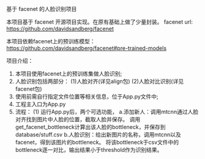 基于 facenet 的人脸识别项目

本项目基于 facenet 开源项目实现。在原有基础上做了少量封装。
facenet url: https://github.com/davidsandberg/facenet

本项目依赖facenet上的预训练模型：
https://github.com/davidsandberg/facenet#pre-trained-models

项目介绍：
1. 本项目使用facenet上的预训练集做人脸识别;
2. 人脸识别包括两部分：
    (1)人脸对齐(详见align包)
    (2)人脸对比识别(详见facenet包)
3. 使用前需自行指定文件位置等相关信息，位于App.py文件中;
4. 工程主入口为App.py
5. 流程：
    (1) 运行App.py后，两个可选功能，
        a.添加新人：调用mtcnn通过人脸对齐找到图片中人脸的位置，截取人脸并保存。
                  调用get_facenet_bottleneck计算出该人脸的bottleneck，并保存到database/stuff.csv
        b.人脸识别：给出新图片的名称，调用mtcnn以及facenet，得到该图片的bottleneck。
                   将该bottleneck于csv文件中的bottleneck逐一对比，输出结果小于threshold作为识别结果。


